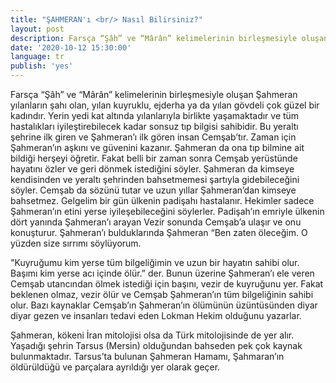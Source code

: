 ```yaml
---
title: "ŞAHMERAN'ı <br/> Nasıl Bilirsiniz?"
layout: post
description: Farsça “Şâh” ve “Mârân” kelimelerinin birleşmesiyle oluşan Şahmeran yılanların şahı olan, yılan kuyruklu, ejderha ya da yılan gövdeli çok güzel bir kadındır.Yerin yedi kat altında yılanlarıyla birlikte yaşamaktadır ve tüm hastalıkları iyileştirebilecek kadar sonsuz tıp bilgisi sahibidir.
date: '2020-10-12 15:30:00'
language: tr
publish: 'yes'
---
```


Farsça “Şâh” ve “Mârân” kelimelerinin birleşmesiyle oluşan Şahmeran yılanların şahı olan, yılan kuyruklu, ejderha ya da yılan gövdeli çok güzel bir kadındır. Yerin yedi kat altında yılanlarıyla birlikte yaşamaktadır ve tüm hastalıkları iyileştirebilecek kadar sonsuz tıp bilgisi sahibidir. Bu yeraltı şehrine ilk giren ve Şahmeran’ı ilk gören insan Cemşab’tır. Zaman için Şahmeran’ın aşkını ve güvenini kazanır. Şahmeran da ona tıp bilmine ait bildiği herşeyi öğretir. Fakat belli bir zaman sonra Cemşab yerüstünde hayatını özler ve geri dönmek istediğini söyler. Şahmeran da kimseye kendisinden ve yeraltı şehrinden bahsetmemesi şartıyla gidebileceğini söyler. Cemşab da sözünü tutar ve uzun yıllar Şahmeran’dan kimseye bahsetmez. Gelgelim bir gün ülkenin padişahı hastalanır. Hekimler sadece Şahmeran’ın etini yerse iyileşebileceğini söylerler. Padişah’ın emriyle ülkenin dört yanında Şahmeran’ı arayan Vezir sonunda Cemşab’a ulaşır ve onu konuşturur. Şahmeran’ı bulduklarında Şahmeran “Ben zaten öleceğim. O yüzden size sırrımı söylüyorum.

"Kuyruğumu kim yerse tüm bilgeliğimin ve uzun bir hayatın sahibi olur. Başımı kim yerse acı içinde ölür.” der. Bunun üzerine Şahmeran’ı ele veren Cemşab utancından ölmek istediği için başını, vezir de kuyruğunu yer. Fakat beklenen olmaz, vezir ölür ve Cemşab Şahmeran’ın tüm bilgeliğinin sahibi olur.
Bazı kaynaklar Cemşab’ın Şahmeran’ın ölümünün üzüntüsünden diyar diyar gezen ve insanları tedavi eden Lokman Hekim olduğunu yazarlar.

Şahmeran, kökeni İran mitolojisi olsa da Türk mitolojisinde de yer alır. Yaşadığı şehrin Tarsus (Mersin) olduğundan bahseden pek çok kaynak bulunmaktadır. Tarsus’ta bulunan Şahmeran Hamamı, Şahmaran’ın öldürüldüğü ve parçalara ayrıldığı yer olarak geçer.
